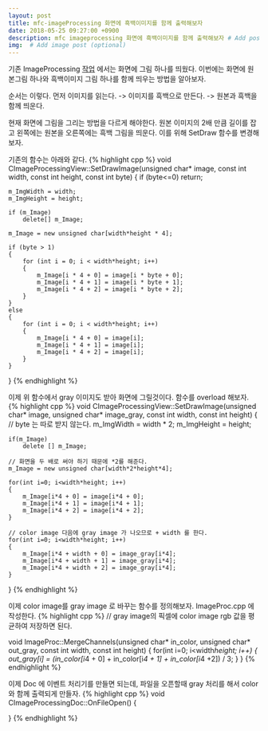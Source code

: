 ```yaml
---
layout: post
title: mfc-imageProcessing 화면에 흑백이미지를 함께 출력해보자
date: 2018-05-25 09:27:00 +0900
description: mfc imageprocessing 화면에 흑백이미지를 함께 출력해보자 # Add post description (optional)
img:  # Add image post (optional)
---
```


기존 ImageProcessing [작업](../mfcImageProcessing) 에서는 화면에 그림 하나를 띄웠다.
이번에는 화면에 원본그림 하나와 흑백이미지 그림 하나를 함께 띄우는 방법을 알아보자.

순서는 이렇다. 먼저 이미지를 읽는다. -> 이미지를 흑백으로 만든다. -> 원본과 흑백을 함께 띄운다.

현재 화면에 그림을 그리는 방법을 다르게 해야한다. 원본 이미지의 2배 만큼 길이를 잡고 왼쪽에는 원본을 오른쪽에는 흑백 그림을 띄운다.
이를 위해 SetDraw 함수를 변경해보자.

기존의 함수는 아래와 같다.
{% highlight cpp %}
void CImageProcessingView::SetDrawImage(unsigned char* image,
	const int width, const int height, const int byte)
{
	if (byte<=0) return;

	m_ImgWidth = width;
	m_ImgHeight = height;

	if (m_Image)
		delete[] m_Image;

	m_Image = new unsigned char[width*height * 4];

	if (byte > 1)
	{
		for (int i = 0; i < width*height; i++)
		{
			m_Image[i * 4 + 0] = image[i * byte + 0];
			m_Image[i * 4 + 1] = image[i * byte + 1];
			m_Image[i * 4 + 2] = image[i * byte + 2];
		}
	}
	else
	{
		for (int i = 0; i < width*height; i++)
		{
			m_Image[i * 4 + 0] = image[i];
			m_Image[i * 4 + 1] = image[i];
			m_Image[i * 4 + 2] = image[i];
		}
	}
}
{% endhighlight %}

이제 위 함수에서 gray 이미지도 받아 화면에 그릴것이다. 함수를 overload 해보자.
{% highlight cpp %}
void CImageProcessingView::SetDrawImage(unsigned char* image, unsigned char* image_gray,
	const int width, const int height)
{
    // byte 는 따로 받지 않는다.
    m_ImgWidth = width * 2;
    m_ImgHeight = height;

    if(m_Image)
        delete [] m_Image;
	
	// 화면을 두 배로 써야 하기 때문에 *2를 해준다.
    m_Image = new unsigned char[width*2*height*4];

    for(int i=0; i<width*height; i++)
    {
        m_Image[i*4 + 0] = image[i*4 + 0];
        m_Image[i*4 + 1] = image[i*4 + 1];
        m_Image[i*4 + 2] = image[i*4 + 2];
    }

	// color image 다음에 gray image 가 나오므로 + width 를 한다.
    for(int i=0; i<width*height; i++)
    {
        m_Image[i*4 + width + 0] = image_gray[i*4];
		m_Image[i*4 + width + 1] = image_gray[i*4];
		m_Image[i*4 + width + 2] = image_gray[i*4];
    }
}
{% endhighlight %}

이제 color image를 gray image 로 바꾸는 함수를 정의해보자. ImageProc.cpp 에 작성한다.
{% highlight cpp %}
// gray image의 픽셀에 color image rgb 값을 평균하여 저장하면 된다.

void ImageProc::MergeChannels(unsigned char* in_color,
	unsigned char* out_gray, const int width, const int height)
{
	for(int i=0; i<width*height; i++)
	{
		out_gray[i] = (in_color[i*4 + 0] + in_color[i*4 + 1] + in_color[i*4 +2]) / 3;
	}
}
{% endhighlight %}

이제 Doc 에 이벤트 처리기를 만들면 되는데, 파일을 오픈할때 gray 처리를 해서 color와 함께 출력되게 만들자.
{% highlight cpp %}
void CImageProcessingDoc::OnFileOpen()
{
	
}
{% endhighlight %}